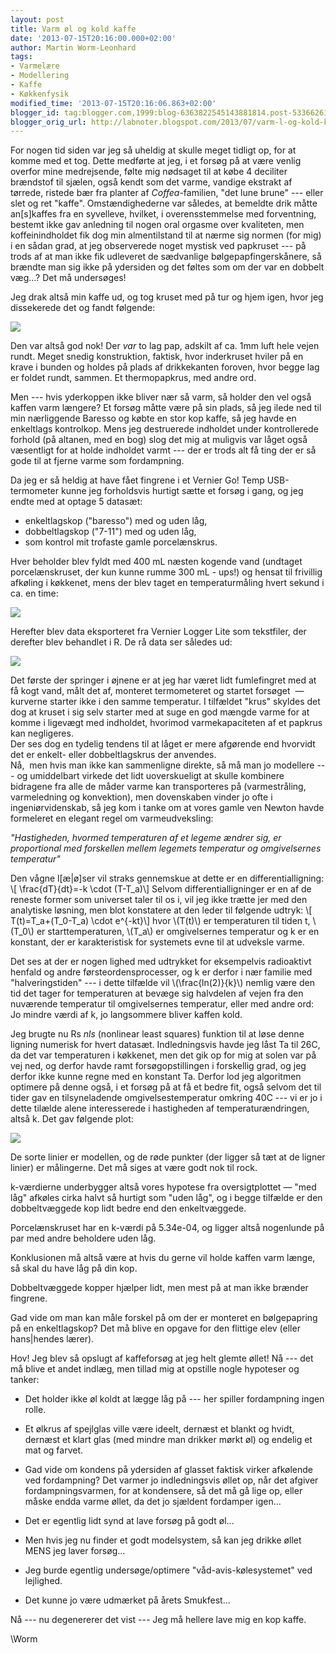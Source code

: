 ```yaml
---
layout: post
title: Varm øl og kold kaffe
date: '2013-07-15T20:16:00.000+02:00'
author: Martin Worm-Leonhard
tags:
- Varmelære
- Modellering
- Kaffe
- Køkkenfysik
modified_time: '2013-07-15T20:16:06.863+02:00'
blogger_id: tag:blogger.com,1999:blog-6363822545143881814.post-5336626189325687774
blogger_orig_url: http://labnoter.blogspot.com/2013/07/varm-l-og-kold-kaffe.html
---
```


For nogen tid siden var jeg så uheldig at skulle meget tidligt op, for
at komme med et tog. Dette medførte at jeg, i et forsøg på at være
venlig overfor mine medrejsende, følte mig nødsaget til at købe 4
deciliter brændstof til sjælen, også kendt som det varme, vandige
ekstrakt af tørrede, ristede bær fra planter af *Coffea*-familien, "det
lune brune" --- eller slet og ret "kaffe". Omstændighederne var således,
at bemeldte drik måtte an\[s\]kaffes fra en syvelleve, hvilket, i
overensstemmelse med forventning, bestemt ikke gav anledning til nogen
oral orgasme over kvaliteten, men koffeinindholdet fik dog min
almentilstand til at nærme sig normen (for mig) i en sådan grad, at jeg
observerede noget mystisk ved papkruset --- på trods af at man ikke fik
udleveret de sædvanlige bølgepapfingerskånere, så brændte man sig ikke
på ydersiden og det føltes som om der var en dobbelt væg...? Det må
undersøges!

Jeg drak altså min kaffe ud, og tog kruset med på tur og hjem igen,
hvor jeg dissekerede det og fandt følgende:

[![]({{site.url}}/images/-FzKBlML8Mws/UeQpFGFrC_I/AAAAAAAABt4/1it-IobSBV4/s320/2013-07-15+18.30.44.jpg)]({{site.url}}/images/-FzKBlML8Mws/UeQpFGFrC_I/AAAAAAAABt4/1it-IobSBV4/s1600/2013-07-15+18.30.44.jpg)

Den var altså god nok! Der _var_ to lag pap, adskilt af ca. 1mm luft
hele vejen rundt. Meget snedig konstruktion, faktisk, hvor inderkruset
hviler på en krave i bunden og holdes på plads af drikkekanten foroven,
hvor begge lag er foldet rundt, sammen. Et thermopapkrus, med andre
ord.

Men --- hvis yderkoppen ikke bliver nær så varm, så holder den vel også
kaffen varm længere? Et forsøg måtte være på sin plads, så jeg ilede ned
til min nærliggende Baresso og købte en stor kop kaffe, så jeg havde en
enkeltlags kontrolkop. Mens jeg destruerede indholdet under
kontrollerede forhold (på altanen, med en bog) slog det mig at muligvis
var låget også væsentligt for at holde indholdet varmt --- der er trods
alt få ting der er så gode til at fjerne varme som fordampning.

Da jeg er så heldig at have fået fingrene i et Vernier Go! Temp
USB-termometer kunne jeg forholdsvis hurtigt sætte et forsøg i gang, og
jeg endte med at optage 5 datasæt: 

- enkeltlagskop ("baresso") med og uden låg, 
- dobbeltlagskop ("7-11") med og uden låg, 
- som kontrol mit trofaste gamle porcelænskrus. 

Hver beholder blev fyldt med 400 mL næsten
kogende vand (undtaget porcelænskruset, der kun kunne rumme 300 mL -
ups!) og hensat til frivillig afkøling i køkkenet, mens der blev taget
en temperaturmåling hvert sekund i ca. en time:

[![]({{site.url}}/images/-LB2vAMQVErc/UeQuNfhVgFI/AAAAAAAABuI/FOSnfqpq5oE/s320/2013-07-14+17.06.30.jpg)]({{site.url}}/images/-LB2vAMQVErc/UeQuNfhVgFI/AAAAAAAABuI/FOSnfqpq5oE/s1600/2013-07-14+17.06.30.jpg)

Herefter blev data eksporteret fra Vernier Logger Lite som tekstfiler,
der derefter blev behandlet i R.
De rå data ser således ud:


[![]({{site.url}}/images/-NTsYX1EgYY0/UeQuxI5r1vI/AAAAAAAABuQ/0Q8C7shnadQ/s320/Rplot001.png)]({{site.url}}/images/-NTsYX1EgYY0/UeQuxI5r1vI/AAAAAAAABuQ/0Q8C7shnadQ/s1600/Rplot001.png)

Det første der springer i øjnene er at jeg har været lidt fumlefingret
med at få kogt vand, målt det af, monteret termometeret og startet
forsøget  — kurverne starter ikke i den samme temperatur. I tilfældet
"krus" skyldes det dog at kruset i sig selv starter med at suge en god
mængde varme for at komme i ligevægt med indholdet, hvorimod
varmekapaciteten af et papkrus kan negligeres.  
Der ses dog en tydelig tendens til at låget er mere afgørende end
hvorvidt det er enkelt- eller dobbeltlagskrus der anvendes.  
Nå,  men hvis man ikke kan sammenligne direkte, så må man jo modellere ---
og umiddelbart virkede det lidt uoverskueligt at skulle kombinere
bidragene fra alle de måder varme kan transporteres på (varmestråling,
varmeledning og konvektion), men dovenskaben vinder jo ofte i
ingeniørvidenskab, så jeg kom i tanke om at vores gamle ven Newton havde
formeleret en elegant regel om varmeudveksling:

*"Hastigheden, hvormed temperaturen af et legeme ændrer sig, er
proportional med forskellen mellem legemets temperatur og omgivelsernes
temperatur"*

Den vågne l\[æ|ø\]ser vil straks gennemskue at dette er en
differentialligning: \\[ \frac{dT}{dt}=-k \cdot (T-T_a)\\] Selvom
differentialligninger er en af de reneste former som universet taler til
os i, vil jeg ikke trætte jer med den analytiske løsning, men blot
konstatere at den leder til følgende udtryk: \\[ T(t)=T_a+(T_0-T_a)
\cdot e^{-kt}\\] hvor \\(T(t)\\) er temperaturen til tiden t,
\\(T_0\\) er starttemperaturen, \\(T_a\\) er omgivelsernes temperatur
og k er en konstant, der er karakteristisk for systemets evne til at
udveksle varme. 

Det ses at der er nogen lighed med udtrykket for
eksempelvis radioaktivt henfald og andre førsteordensprocesser, og k er
derfor i nær familie med "halveringstiden" --- i dette tilfælde vil
\\(\frac{ln(2)}{k}\\) nemlig være den tid det tager for temperaturen at
bevæge sig halvdelen af vejen fra den nuværende temperatur til
omgivelsernes temperatur, eller med andre ord: Jo mindre værdi af k, jo
langsommere bliver kaffen kold.

Jeg brugte nu Rs *nls* (nonlinear least squares) funktion til at løse
denne ligning numerisk for hvert datasæt. Indledningsvis havde jeg låst
Ta til 26C, da det var temperaturen i køkkenet, men det gik op for mig
at solen var på vej ned, og derfor havde ramt forsøgopstillingen i
forskellig grad, og jeg derfor ikke kunne regne med en konstant Ta.
Derfor lod jeg algoritmen optimere på denne også, i et forsøg på at få
et bedre fit, også selvom det til tider gav en tilsyneladende
omgivelsestemperatur omkring 40C --- vi er jo i dette tilælde alene
interesserede i hastigheden af temperaturændringen, altså k. Det gav
følgende plot:

[![]({{site.url}}/images/-vU3VbyFfxlI/UeQ0-ektG1I/AAAAAAAABug/i-FJjifa62I/s320/Rplot003.png)]({{site.url}}/images/-vU3VbyFfxlI/UeQ0-ektG1I/AAAAAAAABug/i-FJjifa62I/s1600/Rplot003.png)

De sorte linier er modellen, og de røde punkter (der ligger så tæt at de
ligner linier) er målingerne. Det må siges at være godt nok til rock.

k-værdierne underbygger altså vores hypotese fra oversigtplottet — "med
låg" afkøles cirka halvt så hurtigt som "uden låg", og i begge tilfælde
er den dobbeltvæggede kop lidt bedre end den enkeltvæggede.

Porcelænskruset har en k-værdi på 5.34e-04, og ligger altså nogenlunde
på par med andre beholdere uden låg.

Konklusionen må altså være at hvis du gerne vil holde kaffen varm længe,
så skal du have låg på din kop.

Dobbeltvæggede kopper hjælper lidt, men mest på at man ikke brænder
fingrene.

Gad vide om man kan måle forskel på om der er monteret en bølgepapring
på en enkeltlagskop? Det må blive en opgave for den flittige elev (eller
hans|hendes lærer).

Hov! Jeg blev så opslugt af kaffeforsøg at jeg helt glemte øllet! Nå --- 
det må blive et andet indlæg, men tillad mig at opstille nogle hypoteser
og tanker:

- Det holder ikke øl koldt at lægge låg på --- her spiller fordampning ingen
rolle.

- Et ølkrus af spejlglas ville være ideelt, dernæst et blankt og hvidt,
dernæst et klart glas (med mindre man drikker mørkt øl) og endelig et
mat og farvet.

- Gad vide om kondens på ydersiden af glasset faktisk virker afkølende ved
fordampning? Det varmer jo indledningsvis øllet op, når det afgiver
fordampningsvarmen, for at kondensere, så det må gå lige op, eller måske
endda varme øllet, da det jo sjældent fordamper igen...

- Det er egentlig lidt synd at lave forsøg på godt øl...

- Men hvis jeg nu finder et godt modelsystem, så kan jeg drikke øllet
MENS jeg laver forsøg...

- Jeg burde egentlig undersøge/optimere "våd-avis-kølesystemet" ved
lejlighed.

- Det kunne jo være udmærket på årets Smukfest...

Nå --- nu degenererer det vist --- Jeg må hellere lave mig en kop kaffe.

\\Worm

